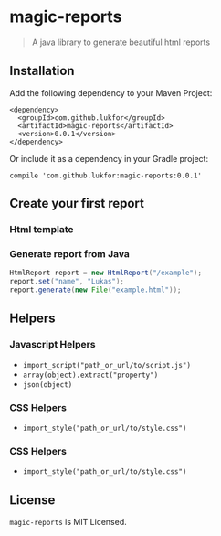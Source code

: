 # magic-reports

> A java library to generate beautiful html reports


## Installation

Add the following dependency to your Maven Project:

    <dependency>
      <groupId>com.github.lukfor</groupId>
      <artifactId>magic-reports</artifactId>
      <version>0.0.1</version>
    </dependency>

Or include it as a dependency in your Gradle project:

    compile 'com.github.lukfor:magic-reports:0.0.1'


## Create your first report

### Html template


### Generate report from Java

```java
HtmlReport report = new HtmlReport("/example");
report.set("name", "Lukas");
report.generate(new File("example.html"));
```

## Helpers

### Javascript Helpers

- `import_script("path_or_url/to/script.js")`
- `array(object).extract("property")`
- `json(object)`

### CSS Helpers

- `import_style("path_or_url/to/style.css")`

### CSS Helpers

- `import_style("path_or_url/to/style.css")`



## License

`magic-reports` is MIT Licensed.